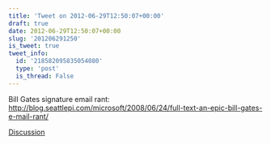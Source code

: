 ```yaml
---
title: 'Tweet on 2012-06-29T12:50:07+00:00'
draft: true
date: 2012-06-29T12:50:07+00:00
slug: '201206291250'
is_tweet: true
tweet_info:
  id: '218582095835054080'
  type: 'post'
  is_thread: False
---
```




Bill Gates signature email rant: <http://blog.seattlepi.com/microsoft/2008/06/24/full-text-an-epic-bill-gates-e-mail-rant/>

[Discussion](https://x.com/sytelus/status/218582095835054080)

